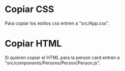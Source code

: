 # Copiar CSS
Para copiar los estilos css entren a "src/App.css".

# Copiar HTML 
Si quieren copiar el HTML para la person card entren a "src/components/Persons/Person/Person.js".


